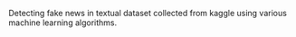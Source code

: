 Detecting fake news in textual dataset collected from kaggle using various machine learning algorithms.
